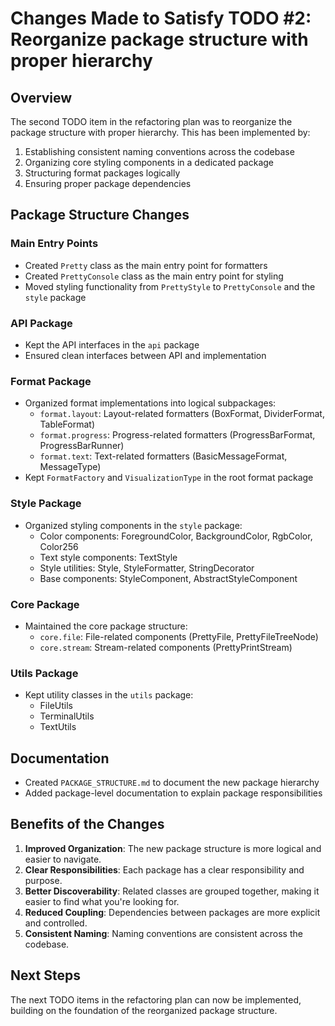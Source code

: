 # Changes Made to Satisfy TODO #2: Reorganize package structure with proper hierarchy

## Overview
The second TODO item in the refactoring plan was to reorganize the package structure with proper hierarchy. This has been implemented by:

1. Establishing consistent naming conventions across the codebase
2. Organizing core styling components in a dedicated package
3. Structuring format packages logically
4. Ensuring proper package dependencies

## Package Structure Changes

### Main Entry Points
- Created `Pretty` class as the main entry point for formatters
- Created `PrettyConsole` class as the main entry point for styling
- Moved styling functionality from `PrettyStyle` to `PrettyConsole` and the `style` package

### API Package
- Kept the API interfaces in the `api` package
- Ensured clean interfaces between API and implementation

### Format Package
- Organized format implementations into logical subpackages:
  - `format.layout`: Layout-related formatters (BoxFormat, DividerFormat, TableFormat)
  - `format.progress`: Progress-related formatters (ProgressBarFormat, ProgressBarRunner)
  - `format.text`: Text-related formatters (BasicMessageFormat, MessageType)
- Kept `FormatFactory` and `VisualizationType` in the root format package

### Style Package
- Organized styling components in the `style` package:
  - Color components: ForegroundColor, BackgroundColor, RgbColor, Color256
  - Text style components: TextStyle
  - Style utilities: Style, StyleFormatter, StringDecorator
  - Base components: StyleComponent, AbstractStyleComponent

### Core Package
- Maintained the core package structure:
  - `core.file`: File-related components (PrettyFile, PrettyFileTreeNode)
  - `core.stream`: Stream-related components (PrettyPrintStream)

### Utils Package
- Kept utility classes in the `utils` package:
  - FileUtils
  - TerminalUtils
  - TextUtils

## Documentation
- Created `PACKAGE_STRUCTURE.md` to document the new package hierarchy
- Added package-level documentation to explain package responsibilities

## Benefits of the Changes
1. **Improved Organization**: The new package structure is more logical and easier to navigate.
2. **Clear Responsibilities**: Each package has a clear responsibility and purpose.
3. **Better Discoverability**: Related classes are grouped together, making it easier to find what you're looking for.
4. **Reduced Coupling**: Dependencies between packages are more explicit and controlled.
5. **Consistent Naming**: Naming conventions are consistent across the codebase.

## Next Steps
The next TODO items in the refactoring plan can now be implemented, building on the foundation of the reorganized package structure.